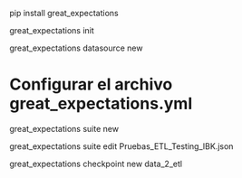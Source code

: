 
pip install great_expectations

great_expectations init

great_expectations datasource new

# Configurar el archivo great_expectations.yml
great_expectations suite new

great_expectations suite edit Pruebas_ETL_Testing_IBK.json

great_expectations checkpoint new data_2_etl